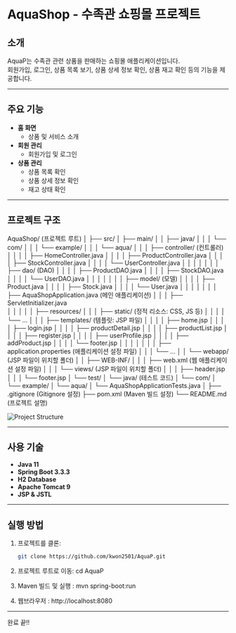 # AquaShop - 수족관 쇼핑몰 프로젝트

## 소개
AquaP는 수족관 관련 상품을 판매하는 쇼핑몰 애플리케이션입니다.  
회원가입, 로그인, 상품 목록 보기, 상품 상세 정보 확인, 상품 재고 확인 등의 기능을 제공합니다.

---

## 주요 기능
- **홈 화면**
  - 상품 및 서비스 소개
- **회원 관리**
  - 회원가입 및 로그인
- **상품 관리**
  - 상품 목록 확인
  - 상품 상세 정보 확인
  - 재고 상태 확인

---

## 프로젝트 구조
AquaShop/                          (프로젝트 루트) 
│
├── src/
│   ├── main/
│   │   ├── java/
│   │   │   └── com/
│   │   │       └── example/
│   │   │           └── aqua/
│   │   │               ├── controller/               (컨트롤러)
│   │   │               │   ├── HomeController.java
│   │   │               │   ├── ProductController.java
│   │   │               │   ├── StockController.java
│   │   │               │   └── UserController.java
│   │   │               │
│   │   │               ├── dao/                      (DAO)
│   │   │               │   ├── ProductDAO.java
│   │   │               │   ├── StockDAO.java
│   │   │               │   └── UserDAO.java
│   │   │               │
│   │   │               ├── model/                    (모델)
│   │   │               │   ├── Product.java
│   │   │               │   ├── Stock.java
│   │   │               │   └── User.java
│   │   │               │
│   │   │               ├── AquaShopApplication.java       (메인 애플리케이션)
│   │   │               ├── ServletInitializer.java       
│   │   │
│   │   ├── resources/
│   │   │   ├── static/                                    (정적 리소스: CSS, JS 등)
│   │   │   │   └── ...
│   │   │   ├── templates/                                 (템플릿: JSP 파일)
│   │   │   │   ├── home.jsp
│   │   │   │   ├── login.jsp
│   │   │   │   ├── productDetail.jsp
│   │   │   │   ├── productList.jsp
│   │   │   │   ├── register.jsp
│   │   │   │   ├── userProfile.jsp
│   │   │   │   ├── addProduct.jsp
│   │   │   │   └── footer.jsp
│   │   │   │
│   │   │   ├── application.properties                    (애플리케이션 설정 파일)
│   │   │   └── ...
│   │   └── webapp/                                        (JSP 파일이 위치할 폴더)
│   │       ├── WEB-INF/
│   │       │   ├── web.xml                               (웹 애플리케이션 설정 파일)
│   │       │   └── views/                                (JSP 파일이 위치할 폴더)
│   │       │       ├── header.jsp
│   │       │       └── footer.jsp
│   └── test/
│       └── java/                                          (테스트 코드)
│           └── com/
│               └── example/
│                   └── aqua/
│                       └── AquaShopApplicationTests.java
│
├── .gitignore                                              (Gitignore 설정)
├── pom.xml                                                 (Maven 빌드 설정)
└── README.md                                               (프로젝트 설명)


![Project Structure](images/AquaShop_sourceimg)


---

## 사용 기술
- **Java 11**
- **Spring Boot 3.3.3**
- **H2 Database**
- **Apache Tomcat 9**
- **JSP & JSTL**

---

## 실행 방법
1. 프로젝트를 클론:
   ```bash
   git clone https://github.com/kwon2501/AquaP.git

2. 프로젝트 루트로 이동:
cd AquaP

3. Maven 빌드 및 실행 :
   mvn spring-boot:run
4. 웹브라우저 : http://localhost:8080


---

완료 끝!!
